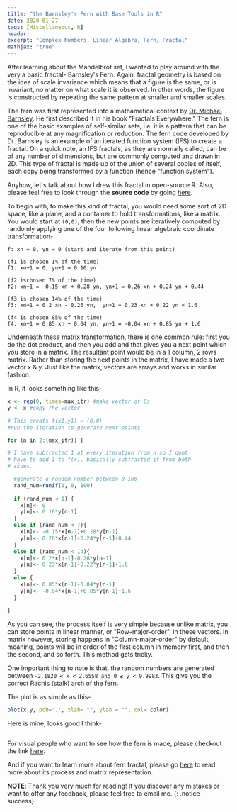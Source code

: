 ```yaml
---
title: "the Barnsley's Fern with Base Tools in R"
date: 2020-01-27
tags: [Miscellaneous, R]
header:
excerpt: "Complex Numbers, Linear Algebra, Fern, Fractal"
mathjax: "true"
---
```

After learning about the Mandelbrot set, I wanted to play around with the very a basic fractal- Barnsley's Fern. Again, fractal geometry is based on the idea of scale invariance which means that a figure is the same, or is invariant, no matter on what scale it is observed. In other words, the figure is constructed by repeating the same pattern at smaller and smaller scales.

The fern was first represented into a mathametical context by [Dr. Michael Barnsley](https://en.wikipedia.org/wiki/Michael_Barnsley). He first described it in his book "Fractals Everywhere." The fern is one of the basic examples of self-similar sets, i.e. it is a pattern that can be reproducible at any magnification or reduction. The fern code developed by Dr. Barnsley is an example of an iterated function system (IFS) to create a fractal. On a quick note, an IFS fractals, as they are normally called, can be of any number of dimensions, but are commonly computed and drawn in 2D. This type of fractal is made up of the union of several copies of itself, each copy being transformed by a function (hence "function system").

Anyhow, let's talk about how I drew this fractal in open-source R. Also, please feel free to look through the **source code** by going [here](https://github.com/ToadHanks/barnsleys_fractal).

To begin with, to make this kind of fractal, you would need some sort of 2D space, like a plane, and a container to hold transformations, like a matrix. You would start at `(0,0)`, then the new points are iteratively computed by randomly applying one of the four following linear algebraic coordinate transformation-

  `f: xn = 0, yn = 0 (start and iterate from this point)`
       
  `(f1 is chosen 1% of the time)`     
  `f1: xn+1 = 0, yn+1 = 0.16 yn`
      
  `(f2 ischosen 7% of the time)`        
  `f2: xn+1 = -0.15 xn + 0.28 yn, yn+1 = 0.26 xn + 0.24 yn + 0.44` 
       
  `(f3 is chosen 14% of the time)`        
  `f3: xn+1 = 0.2 xn - 0.26 yn,  yn+1 = 0.23 xn + 0.22 yn + 1.6`
     
  `(f4 is chosen 85% of the time)`     
  `f4: xn+1 = 0.85 xn + 0.04 yn, yn+1 = -0.04 xn + 0.85 yn + 1.6`               

Underneath these matrix transformation, there is one common rule: first you do the dot product, and then you add and that gives you a next point which you store in a matrix. The resultant point would be in a 1 column, 2 rows matrix. Rather than storing the next points in the matrix, I have made a two vector x & y. Just like the matrix, vectors are arrays and works in similar fashion.

In R, it looks something like this-

```r
x <- rep(0, times=max_itr) #make vector of 0s
y <- x #copy the vector

# This creats f(x1,y1) = (0,0)
#run the iteration to generate next points

for (n in 2:(max_itr)) { 

# I have subtracted 1 at every iteration from n so I dont 
# have to add 1 to f(x), basically subtracted it from both 
# sides.

  #generate a random number between 0-100
  rand_num=runif(1, 0, 100) 
  
  if (rand_num < 1) { 
    x[n]<- 0
    y[n]<- 0.16*y[n-1]
  }
  else if (rand_num < 7){
    x[n]<- -0.15*x[n-1]+0.28*y[n-1]
    y[n]<- 0.26*x[n-1]+0.24*y[n-1]+0.44
  }
  else if (rand_num < 14){
    x[n]<- 0.2*x[n-1]-0.26*y[n-1]
    y[n]<- 0.23*x[n-1]+0.22*y[n-1]+1.6
  }
  else {
    x[n]<- 0.85*x[n-1]+0.04*y[n-1]
    y[n]<- -0.04*x[n-1]+0.85*y[n-1]+1.6
  }
  
}
```

As you can see, the process itself is very simple because unlike matrix, you can store points in linear manner, or "Row-major-order", in these vectors. In matrix however, storing happens in "Column-major-order" by default, meaning, points will be in order of the first column in memory first, and then the second, and so forth. This method gets tricky.

One important thing to note is that, the random numbers are generated between `-2.1820 < x < 2.6558 and 0 ≤ y < 9.9983`. This give you the correct Rachis (stalk) arch of the fern.

The plot is as simple as this-

```r
plot(x,y, pch='.', xlab= "", ylab = "", col= color)
```

Here is mine, looks good I think-

   <img src="{{ site.url }}{{ site.baseurl }}/images/barnsley/fern.png" alt="">


For visual people who want to see how the fern is made, please checkout the link [here](https://www.geogebra.org/m/bQ8ppzRj).


And if you want to learn more about fern fractal, please go [here](https://en.wikipedia.org/wiki/Barnsley_fern#Construction) to read more about its process and matrix representation.


**NOTE**: Thank you very much for reading! If you discover any mistakes or want to offer any feedback, please feel free to email me.
{: .notice--success}
